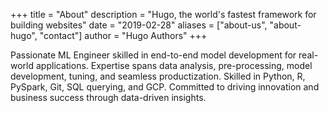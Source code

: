 +++
title = "About"
description = "Hugo, the world's fastest framework for building websites"
date = "2019-02-28"
aliases = ["about-us", "about-hugo", "contact"]
author = "Hugo Authors"
+++

Passionate ML Engineer skilled in end-to-end model development for real-world applications. Expertise spans data analysis, pre-processing, model development, tuning, and seamless productization. Skilled in Python, R, PySpark, Git, SQL querying, and GCP. Committed to driving innovation and business success through data-driven insights.